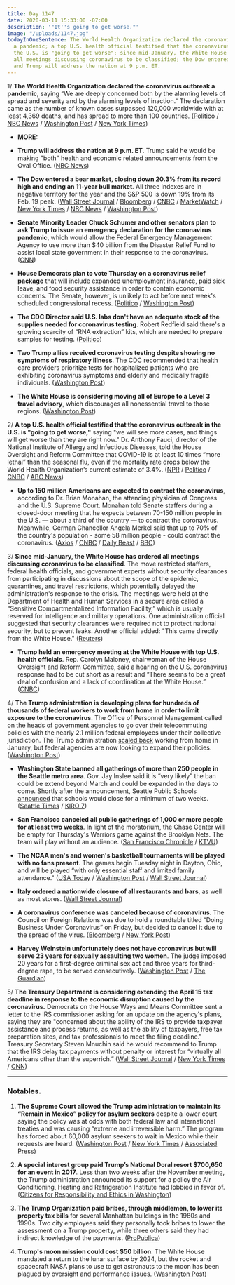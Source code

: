 ```yaml
---
title: Day 1147
date: 2020-03-11 15:33:00 -07:00
description: '"It''s going to get worse."'
image: "/uploads/1147.jpg"
todayInOneSentence: The World Health Organization declared the coronavirus outbreak
  a pandemic; a top U.S. health official testified that the coronavirus outbreak in
  the U.S. is "going to get worse"; since mid-January, the White House has ordered
  all meetings discussing coronavirus to be classified; the Dow entered a bear market;
  and Trump will address the nation at 9 p.m. ET.
---
```


1/ **The World Health Organization declared the coronavirus outbreak a pandemic**, saying “We are deeply concerned both by the alarming levels of spread and severity and by the alarming levels of inaction." The declaration came as the number of known cases surpassed 120,000 worldwide with at least 4,369 deaths, and has spread to more than 100 countries. ([Politico](https://www.politico.com/news/2020/03/11/who-declares-coronavirus-outbreak-a-pandemic-125799) / [NBC News](https://www.nbcnews.com/health/health-news/coronavirus-outbreak-labeled-pandemic-world-health-organization-n1155741) / [Washington Post](https://www.washingtonpost.com/world/2020/03/11/coronavirus-live-updates/) / [New York Times](https://www.nytimes.com/2020/03/11/world/coronavirus-news.html))

* **MORE:**

* **Trump will address the nation at 9 p.m. ET**. Trump said he would be making "both" health and economic related announcements from the Oval Office. ([NBC News](https://www.nbcnews.com/politics/donald-trump/trump-make-prime-time-address-coronavirus-wednesday-night-n1155941))

* **The Dow entered a bear market, closing down 20.3% from its record high and ending an 11-year bull market**. All three indexes are in negative territory for the year and the S&P 500 is down 19% from its Feb. 19 peak. ([Wall Street Journal](https://www.wsj.com/articles/global-markets-calmer-after-two-hectic-days-11583899913) / [Bloomberg](https://www.bloomberg.com/news/articles/2020-03-10/stock-rally-to-build-in-asia-after-strong-wall-st-markets-wrap) / [CNBC](https://www.cnbc.com/2020/03/10/dow-futures-point-to-a-loss-of-more-than-400-points-after-tuesdays-surge.html) / [MarketWatch](https://www.marketwatch.com/story/the-dow-just-tumbled-into-a-bear-market-ending-the-longest-bull-market-run-in-historyheres-how-those-downturns-last-on-average-2020-03-11) / [New York Times](https://www.nytimes.com/2020/03/11/business/economy/markets-plunge-coronavirus.html) / [NBC News](https://www.nbcnews.com/business/markets/dow-hits-bear-market-plunging-more-1-600-points-n1155696) / [Washington Post](https://www.washingtonpost.com/business/2020/03/11/markets-economy-today-oil-coronavirus/))

* **Senate Minority Leader Chuck Schumer and other senators plan to ask Trump to issue an emergency declaration for the coronavirus pandemic**, which would allow the Federal Emergency Management Agency to use more than $40 billion from the Disaster Relief Fund to assist local state government in their response to the coronavirus. ([CNN](https://www.cnn.com/2020/03/11/politics/schumer-coronavirus-emergency-declaration/index.html))

* **House Democrats plan to vote Thursday on a coronavirus relief package** that will include expanded unemployment insurance, paid sick leave, and food security assistance in order to contain economic concerns. The Senate, however, is unlikely to act before next week's scheduled congressional recess. ([Politico](https://www.politico.com/news/2020/03/10/congress-coronavirus-trump-response-124981) / [Washington Post](https://www.washingtonpost.com/us-policy/2020/03/11/house-coronavirus-democrats-paid-leave/))

* **The CDC Director said U.S. labs don't have an adequate stock of the supplies needed for coronavirus testing**. Robert Redfield said there's a growing scarcity of “RNA extraction” kits, which are needed to prepare samples for testing. ([Politico](https://www.politico.com/news/2020/03/10/coronavirus-testing-lab-materials-shortage-125212))

* **Two Trump allies received coronavirus testing despite showing no symptoms of respiratory illness**. The CDC recommended that health care providers prioritize tests for hospitalized patients who are exhibiting coronavirus symptoms and elderly and medically fragile individuals. ([Washington Post](https://www.washingtonpost.com/powerpost/trump-allies-got-coronavirus-tests-despite-lack-of-symptoms-and-shortage/2020/03/10/e9512064-62e7-11ea-b3fc-7841686c5c57_story.html))

* **The White House is considering moving all of Europe to a Level 3 travel advisory**, which discourages all nonessential travel to those regions. ([Washington Post](https://www.washingtonpost.com/local/trafficandcommuting/white-house-considers-moving-all-of-europe-to-level-3-travel-advisory/2020/03/11/844090d0-63bc-11ea-b3fc-7841686c5c57_story.html)) 

2/ **A top U.S. health official testified that the coronavirus outbreak in the U.S. is "going to get worse,"** saying "we will see more cases, and things will get worse than they are right now." Dr. Anthony Fauci, director of the National Institute of Allergy and Infectious Diseases, told the House Oversight and Reform Committee that COVID-19 is at least 10 times “more lethal” than the seasonal flu, even if the mortality rate drops below the World Health Organization’s current estimate of 3.4%. ([NPR](https://www.npr.org/sections/health-shots/2020/03/11/814460233/coronavirus-1-000-cases-now-in-u-s-and-it-s-going-to-get-worse-fauci-says) / [Politico](https://www.politico.com/news/2020/03/11/alex-azar-communities-coronavirus-125492) / [CNBC](https://www.cnbc.com/2020/03/11/top-federal-health-official-says-coronavirus-outbreak-is-going-to-get-worse-in-the-us.html) / [ABC News](https://abcnews.go.com/Politics/government-coronavirus-response-updates-fauci-warns-congress-worse/story?id=69532695))

* **Up to 150 million Americans are expected to contract the coronavirus**, according to Dr. Brian Monahan, the attending physician of Congress and the U.S. Supreme Court. Monahan told Senate staffers during a closed-door meeting that he expects between 70-150 million people in the U.S. — about a third of the country — to contract the coronavirus. Meanwhile, German Chancellor Angela Merkel said that up to 70% of the country's population - some 58 million people - could contract the coronavirus. ([Axios](https://www.axios.com/congressional-physician-predicts-75-150-million-us-coronavirus-cases-fec69e77-1515-4fbc-8340-c53b65c22c53.html) / [CNBC](https://www.cnbc.com/2020/03/11/up-to-150-million-americans-are-expected-to-contract-the-coronavirus-congressional-doctor-says.html) / [Daily Beast](https://www.thedailybeast.com/most-americans-will-likely-be-exposed-to-coronavirus-republicans-told) / [BBC](https://www.bbc.com/news/world-us-canada-51835856))

3/ **Since mid-January, the White House has ordered all meetings discussing coronavirus to be classified**. The move restricted staffers, federal health officials, and government experts without security clearances from participating in discussions about the scope of the epidemic, quarantines, and travel restrictions, which potentially delayed the administration's response to the crisis. The meetings were held at the Department of Health and Human Services in a secure area called a “Sensitive Compartmentalized Information Facility,” which is usually reserved for intelligence and military operations. One administration official suggested that security clearances were required not to protect national security, but to prevent leaks. Another official added: "This came directly from the White House." ([Reuters](https://www.reuters.com/article/us-health-coronavirus-secrecy-exclusive/exclusive-white-house-told-federal-health-agency-to-classify-coronavirus-deliberations-sources-idUSKBN20Y2LM))

* **Trump held an emergency meeting at the White House with top U.S. health officials**. Rep. Carolyn Maloney, chairwoman of the House Oversight and Reform Committee, said a hearing on the U.S. coronavirus response had to be cut short as a result and “There seems to be a great deal of confusion and a lack of coordination at the White House.” ([CNBC](https://www.cnbc.com/2020/03/11/trump-calls-emergency-meeting-with-top-us-health-officials-at-the-white-house-wednesday.html))

4/ **The Trump administration is developing plans for hundreds of thousands of federal workers to work from home in order to limit exposure to the coronavirus**. The Office of Personnel Management called on the heads of government agencies to go over their telecommuting policies with the nearly 2.1 million federal employees under their collective jurisdiction. The Trump administration [scaled back](https://www.washingtonpost.com/politics/as-remote-work-rises-at-us-companies-trump-is-calling-federal-employees-back-to-the-office/2020/01/12/37aad040-2d80-11ea-9b60-817cc18cf173_story.html) working from home in January, but federal agencies are now looking to expand their policies. ([Washington Post](https://www.washingtonpost.com/politics/trump-administration-now-wants-hundreds-of-thousands-of-federal-workers-to-be-ready-to-telework-to-limit-coronavirus-spread/2020/03/10/ea284a12-620b-11ea-b3fc-7841686c5c57_story.html))

* **Washington State banned all gatherings of more than 250 people in the Seattle metro area**. Gov. Jay Inslee said it is “very likely” the ban could be extend beyond March and could be expanded in the days to come. Shortly after the announcement, Seattle Public Schools [announced](https://www.seattletimes.com/seattle-news/education/seattle-public-schools-to-close-for-two-weeks-in-light-of-coronavirus-concerns/) that schools would close for a minimum of two weeks. ([Seattle Times](https://www.seattletimes.com/seattle-news/politics/inslee-orders-halt-on-large-gatherings-in-seattle-region-asks-schools-to-prepare-for-closure-to-slow-coronavirus-spread/) / [KIRO 7](https://www.kiro7.com/news/local/coronavirus-inslee-announces-new-rules-nursing-homes-assisted-living-facilities/XIDPHMLVOJAAREQ5YCL75367PU/))

* **San Francisco canceled all public gatherings of 1,000 or more people for at least two weeks**. In light of the moratorium, the Chase Center will be empty for Thursday's Warriors game against the Brooklyn Nets. The team will play without an audience. ([San Francisco Chronicle](https://www.sfchronicle.com/bayarea/article/Mayor-London-Breed-bans-all-large-gatherings-15123312.php) / [KTVU](https://www.ktvu.com/news/fans-barred-from-warriors-home-game-after-san-francisco-cancels-large-gatherings-over-coronavirus))

* **The NCAA men's and women's basketball tournaments will be played with no fans present**. The games begin Tuesday night in Dayton, Ohio, and will be played “with only essential staff and limited family attendance." ([USA Today](https://www.usatoday.com/story/sports/ncaab/2020/03/11/ncaa-tournament-fans-banned-due-to-coronavirus-concerns/5024027002/) / [Washington Post](https://www.washingtonpost.com/world/2020/03/11/coronavirus-live-updates/#link-KLZF4VDSSFHGLEB6H5HV5WYSOQ) / [Wall Street Journal](https://www.wsj.com/articles/american-sports-decide-the-games-will-go-onbut-without-fans-11583959945))

* **Italy ordered a nationwide closure of all restaurants and bars**, as well as most stores. ([Wall Street Journal](https://www.wsj.com/articles/italy-hardens-nationwide-quarantine-11583962093))

* **A coronavirus conference was canceled because of coronavirus**. The Council on Foreign Relations was due to hold a roundtable titled “Doing Business Under Coronavirus” on Friday, but decided to cancel it due to the spread of the virus. ([Bloomberg](https://www.bloomberg.com/news/articles/2020-03-10/coronavirus-conference-gets-canceled-because-of-coronavirus?sref=MIBMEEoj) / [New York Post](https://nypost.com/2020/03/11/coronavirus-conference-canceled-in-new-york-because-of-coronavirus/))

* **Harvey Weinstein unfortunately does not have coronavirus but will serve 23 years for sexually assaulting two women**. The judge imposed 20 years for a first-degree criminal sex act and three years for third-degree rape, to be served consecutively. ([Washington Post](https://www.washingtonpost.com/lifestyle/harvey-weinstein-sentence-trial-sexual-assault/2020/03/11/398f2cf6-630b-11ea-acca-80c22bbee96f_story.html) / [The Guardian](https://www.theguardian.com/world/2020/mar/11/harvey-weinstein-sentencing-rape-conviction))

5/ **The Treasury Department is considering extending the April 15 tax deadline in response to the economic disruption caused by the coronavirus.** Democrats on the House Ways and Means Committee sent a letter to the IRS commissioner asking for an update on the agency's plans, saying they are "concerned about the ability of the IRS to provide taxpayer assistance and process returns, as well as the ability of taxpayers, free tax preparation sites, and tax professionals to meet the filing deadline." Treasury Secretary Steven Mnuchin said he would recommend to Trump that the IRS delay tax payments without penalty or interest for “virtually all Americans other than the superrich.” ([Wall Street Journal](https://www.wsj.com/articles/u-s-treasury-likely-to-push-back-april-15-tax-filing-deadline-sources-11583897351) / [New York Times](https://www.nytimes.com/2020/03/11/us/politics/treasury-irs-delay-tax-day-coronavirus.html) / [CNN](https://www.cnn.com/2020/03/11/politics/tax-filing-coronavirus-wall-street-journal/))

---

### Notables.

1. **The Supreme Court allowed the Trump administration to maintain its “Remain in Mexico” policy for asylum seekers** despite a lower court saying the policy was at odds with both federal law and international treaties and was causing “extreme and irreversible harm.” The program has forced about 60,000 asylum seekers to wait in Mexico while their requests are heard. ([Washington Post](https://www.washingtonpost.com/politics/courts_law/supreme-court-trump-remain-in-mexico/2020/03/11/7abd4b9c-62d7-11ea-acca-80c22bbee96f_story.html) / [New York Times](https://www.nytimes.com/2020/03/11/us/supreme-court-mexico-asylum-seekers.html) / [Associated Press](https://apnews.com/ae1051c26afb8b25f8f90768084da64e))

2. **A special interest group paid Trump’s National Doral resort $700,650 for an event in 2017**. Less than two weeks after the November meeting, the Trump administration announced its support for a policy the Air Conditioning, Heating and Refrigeration Institute had lobbied in favor of. ([Citizens for Responsibility and Ethics in Washington](https://www.citizensforethics.org/700k-doral-lobbying-ahri/))

3. **The Trump Organization paid bribes, through middlemen, to lower its property tax bills** for several Manhattan buildings in the 1980s and 1990s. Two city employees said they personally took bribes to lower the assessment on a Trump property, while three others said they had indirect knowledge of the payments. ([ProPublica](https://www.propublica.org/article/trumps-company-paid-bribes-to-reduce-property-taxes-assessors-say))

4. **Trump's moon mission could cost $50 billion**. The White House mandated a return to the lunar surface by 2024, but the rocket and spacecraft NASA plans to use to get astronauts to the moon has been plagued by oversight and performance issues. ([Washington Post](https://www.washingtonpost.com/technology/2020/03/10/nasa-boeing-trump-moon-cost/))